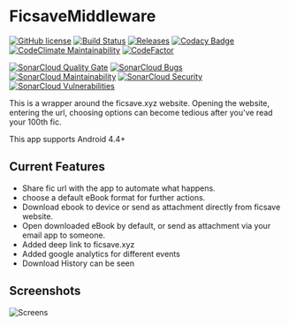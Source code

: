 # FicsaveMiddleware

[![GitHub license](https://img.shields.io/github/license/xRahul/FicsaveMiddleware.svg)](https://github.com/xRahul/FicsaveMiddleware/blob/master/License.txt)
[![Build Status](https://travis-ci.org/xRahul/FicsaveMiddleware.svg?branch=master)](https://travis-ci.org/xRahul/FicsaveMiddleware)
[![Releases](https://img.shields.io/github/release/xRahul/FicsaveMiddleware.svg)](https://github.com/xRahul/FicsaveMiddleware/releases/latest)
[![Codacy Badge](https://api.codacy.com/project/badge/Grade/656060bf06df488ab62d12c5814ec024)](https://www.codacy.com/app/xRahul/FicsaveMiddleware)
[![CodeClimate Maintainability](https://api.codeclimate.com/v1/badges/9cb40490a0f78716af81/maintainability)](https://codeclimate.com/github/xRahul/FicsaveMiddleware/maintainability)
[![CodeFactor](https://www.codefactor.io/repository/github/xrahul/ficsavemiddleware/badge)](https://www.codefactor.io/repository/github/xrahul/ficsavemiddleware)

[![SonarCloud Quality Gate](https://sonarcloud.io/api/project_badges/measure?project=FicsaveMiddleware%3Aapp&metric=alert_status)](https://sonarcloud.io/dashboard?id=FicsaveMiddleware%3Aapp)
[![SonarCloud Bugs](https://sonarcloud.io/api/project_badges/measure?project=FicsaveMiddleware%3Aapp&metric=bugs)](https://sonarcloud.io/dashboard?id=FicsaveMiddleware%3Aapp)
[![SonarCloud Maintainability](https://sonarcloud.io/api/project_badges/measure?project=FicsaveMiddleware%3Aapp&metric=sqale_rating)](https://sonarcloud.io/dashboard?id=FicsaveMiddleware%3Aapp)
[![SonarCloud Security](https://sonarcloud.io/api/project_badges/measure?project=FicsaveMiddleware%3Aapp&metric=security_rating)](https://sonarcloud.io/dashboard?id=FicsaveMiddleware%3Aapp)
[![SonarCloud Vulnerabilities](https://sonarcloud.io/api/project_badges/measure?project=FicsaveMiddleware%3Aapp&metric=vulnerabilities)](https://sonarcloud.io/dashboard?id=FicsaveMiddleware%3Aapp)


This is a wrapper around the ficsave.xyz website. 
Opening the website, entering the url, choosing options can become tedious after you've read your 100th fic.

This app supports Android 4.4+


## Current Features
* Share fic url with the app to automate what happens.
* choose a default eBook format for further actions.
* Download ebook to device or send as attachment directly from ficsave website.
* Open downloaded eBook by default, or send as attachment via your email app to someone.
* Added deep link to ficsave.xyz
* Added google analytics for different events
* Download History can be seen

## Screenshots

![Screens](https://github.com/xRahul/FicsaveMiddleware/raw/master/Screenshots/screens.jpg) 
